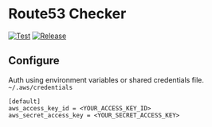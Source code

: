 # Route53 Checker

[![Test](https://github.com/tentakle/route53_checker/actions/workflows/test.yml/badge.svg)](https://github.com/tentakle/route53_checker/actions/workflows/test.yml)
[![Release](https://github.com/tentakle/route53_checker/actions/workflows/release.yml/badge.svg)](https://github.com/tentakle/route53_checker/actions/workflows/release.yml)

## Configure
Auth using environment variables or shared credentials file. `~/.aws/credentials`
```
[default]
aws_access_key_id = <YOUR_ACCESS_KEY_ID>
aws_secret_access_key = <YOUR_SECRET_ACCESS_KEY>
```

